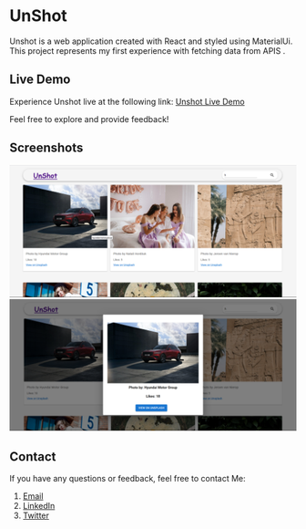 # UnShot

Unshot is a web application created with React and styled using MaterialUi. This project represents my first experience with fetching data from APIS .

## Live Demo

Experience Unshot live at the following link: [Unshot Live Demo](https://un-shot.vercel.app)

Feel free to explore and provide feedback!


## Screenshots

![Screenshot 1](/screenshots/Img1.png)
![Screenshot 2](/screenshots/Img2.png)



## Contact

If you have any questions or feedback, feel free to contact Me:

1. [Email](sp.webdev2024@gmai.com)
2. [LinkedIn](https://www.linkedin.com/in/sarhan-patel-20241c)
3. [Twitter](https://twitter.com/SarhanWebDev)
